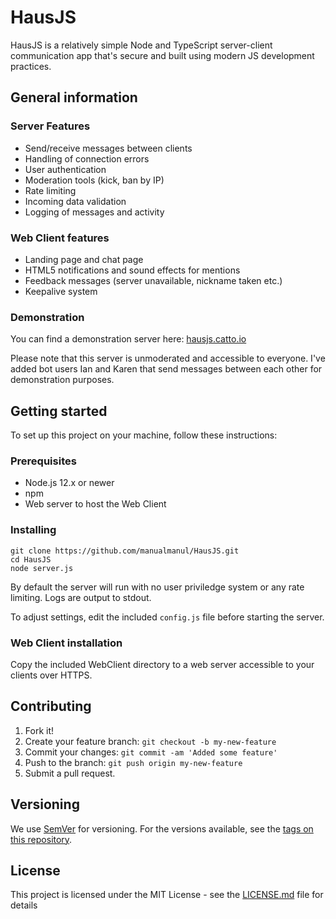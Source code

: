 # HausJS

HausJS is a relatively simple Node and TypeScript server-client communication app that's secure and built using modern JS development practices.

## General information

### Server Features

* Send/receive messages between clients
* Handling of connection errors
* User authentication
* Moderation tools (kick, ban by IP)
* Rate limiting
* Incoming data validation
* Logging of messages and activity

### Web Client features

* Landing page and chat page
* HTML5 notifications and sound effects for mentions
* Feedback messages (server unavailable, nickname taken etc.)
* Keepalive system

### Demonstration

You can find a demonstration server here: [hausjs.catto.io](https://hausjs.catto.io)

Please note that this server is unmoderated and accessible to everyone. I've added bot users Ian and Karen that send messages between each other for demonstration purposes.

## Getting started

To set up this project on your machine, follow these instructions:

### Prerequisites

* Node.js 12.x or newer
* npm
* Web server to host the Web Client

### Installing

```shell
git clone https://github.com/manualmanul/HausJS.git
cd HausJS
node server.js
```

By default the server will run with no user priviledge system or any rate limiting. Logs are output to stdout.

To adjust settings, edit the included `config.js` file before starting the server.

### Web Client installation

Copy the included WebClient directory to a web server accessible to your clients over HTTPS.

## Contributing

1. Fork it!
2. Create your feature branch: `git checkout -b my-new-feature`
3. Commit your changes: `git commit -am 'Added some feature'`
4. Push to the branch: `git push origin my-new-feature`
5. Submit a pull request.

## Versioning

We use [SemVer](http://semver.org/) for versioning. For the versions available, see the [tags on this repository](https://github.com/your/project/tags).

## License

This project is licensed under the MIT License - see the [LICENSE.md](LICENSE.md) file for details
